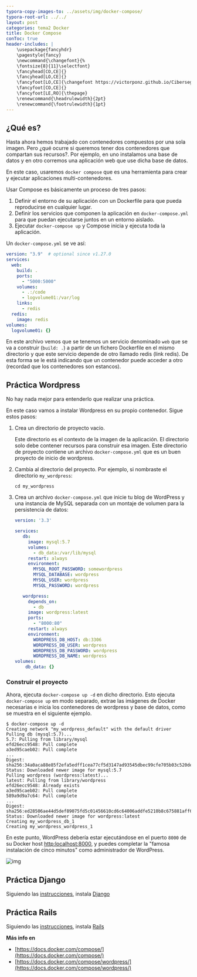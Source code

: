 ```yaml
---
typora-copy-images-to: ../assets/img/docker-compose/
typora-root-url: ../../
layout: post
categories: tema2 Docker
title: Docker Compose
conToc: true
header-includes: |
    \usepackage{fancyhdr}
    \pagestyle{fancy}
    \newcommand{\changefont}{%
    \fontsize{8}{11}\selectfont}
    \fancyhead[CO,CE]{}
    \fancyhead[LO,CE]{}
    \fancyfoot[LO,CE]{\changefont https://victorponz.github.io/Ciberseguridad-PePS/}
    \fancyfoot[CO,CE]{}
    \fancyfoot[LE,RO]{\thepage}
    \renewcommand{\headrulewidth}{2pt}
    \renewcommand{\footrulewidth}{1pt}
---
```

## ¿Qué es?

Hasta ahora hemos trabajado con contenedores compuestos por una sola imagen. Pero ¿qué ocurre si queremos tener dos contenedores que compartan sus recursos?. Por ejemplo, en uno instalamos una base de datos y en otro corremos una aplicación web que use dicha base de datos.

En este caso, usaremos `docker compose` que es una herramienta para crear y ejecutar aplicaciones multi-contenedores.

Usar Compose es básicamente un proceso de tres pasos:

1. Definir el entorno de su aplicación con un Dockerfile para que pueda reproducirse en cualquier lugar.
2. Definir los servicios que componen la aplicación en `docker-compose.yml` para que puedan ejecutarse juntos en un entorno aislado.
3. Ejecutar `docker-compose up` y Compose inicia y ejecuta toda la aplicación.

Un `docker-compose.yml` se ve así:

```yaml
version: "3.9"  # optional since v1.27.0
services:
  web:
    build: .
    ports:
      - "5000:5000"
    volumes:
      - .:/code
      - logvolume01:/var/log
    links:
      - redis
  redis:
    image: redis
volumes:
  logvolume01: {}
```

En este archivo vemos que se tenemos un servicio denominado `web` que se va a construir (`build: .`) a partir de un fichero Dockerfile en el mismo directorio y que este servicio depende de otro llamado redis (link redis). De esta forma se le está indicando que un contenedor puede acceder a otro (recordad que los contenedores son estancos).

## Práctica Wordpress

No hay nada mejor para entenderlo que realizar una práctica.

En este caso vamos a instalar Wordpress en su propio contenedor. Sigue estos pasos:

1. Crea un directorio de proyecto vacío.

   Este directorio es el contexto de la imagen de la aplicación. El directorio solo debe contener recursos para construir esa imagen. Este directorio de proyecto contiene un archivo `docker-compose.yml` que es un buen proyecto de inicio de wordpress.

2. Cambia al directorio del proyecto. 
   Por ejemplo, si nombraste el directorio `my_wordpress`:

   ```
   cd my_wordpress
   ```

3. Crea un archivo `docker-compose.yml` que inicie tu blog de WordPress y una instancia de MySQL separada con un montaje de volumen para la persistencia de datos:

   ```yaml
   version: '3.3'
   
   services:
      db:
        image: mysql:5.7
        volumes:
          - db_data:/var/lib/mysql
        restart: always
        environment:
          MYSQL_ROOT_PASSWORD: somewordpress
          MYSQL_DATABASE: wordpress
          MYSQL_USER: wordpress
          MYSQL_PASSWORD: wordpress
   
      wordpress:
        depends_on:
          - db
        image: wordpress:latest
        ports:
          - "8000:80"
        restart: always
        environment:
          WORDPRESS_DB_HOST: db:3306
          WORDPRESS_DB_USER: wordpress
          WORDPRESS_DB_PASSWORD: wordpress
          WORDPRESS_DB_NAME: wordpress
   volumes:
       db_data: {}
   ```

### Construir el proyecto

Ahora, ejecuta `docker-compose up -d` en dicho directorio. Esto ejecuta `docker-compose up` en modo separado, extrae las imágenes de Docker necesarias e inicia los contenedores de wordpress y base de datos, como se muestra en el siguiente ejemplo.

```
$ docker-compose up -d
Creating network "my_wordpress_default" with the default driver
Pulling db (mysql:5.7)...
5.7: Pulling from library/mysql
efd26ecc9548: Pull complete
a3ed95caeb02: Pull complete
...
Digest: sha256:34a0aca88e85f2efa5edff1cea77cf5d3147ad93545dbec99cfe705b03c520de
Status: Downloaded newer image for mysql:5.7
Pulling wordpress (wordpress:latest)...
latest: Pulling from library/wordpress
efd26ecc9548: Already exists
a3ed95caeb02: Pull complete
589a9d9a7c64: Pull complete
...
Digest: sha256:ed28506ae44d5def89075fd5c01456610cd6c64006addfe5210b8c675881aff6
Status: Downloaded newer image for wordpress:latest
Creating my_wordpress_db_1
Creating my_wordpress_wordpress_1
```

En este punto, WordPress debería estar ejecutándose en el puerto `8000` de su Docker host [http:localhost:8000](http:localhost:8000), y puedes completar la "famosa instalación de cinco minutos" como administrador de WordPress.

![img](https://docs.docker.com/compose/images/wordpress-lang.png)

## Práctica Django

Siguiendo las [instrucciones](https://docs.docker.com/compose/django/), instala [Django](https://www.djangoproject.com/)

## Práctica Rails

Siguiendo las [instrucciones](https://docs.docker.com/compose/rails/), instala [Rails](https://rubyonrails.org/)



**Más info en** 

* [https://docs.docker.com/compose/](https://docs.docker.com/compose/)
* [https://docs.docker.com/compose/wordpress/](https://docs.docker.com/compose/wordpress/)